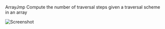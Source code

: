 ArrayJmp
Compute the number of traversal steps given a traversal scheme in an array


![Screenshot](screenshot.JPG)
